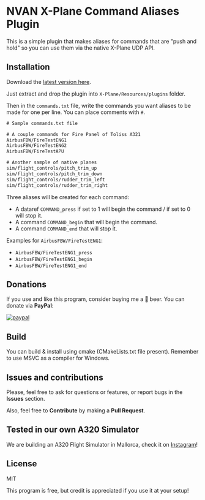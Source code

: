 # NVAN X-Plane Command Aliases Plugin
This is a simple plugin that makes aliases for commands that are "push and hold" so you can use them via the native X-Plane UDP API.

## Installation
Download the [latest version here](https://github.com/nvan/x-plane-command-aliases-plugin/releases).

Just extract and drop the plugin into `X-Plane/Resources/plugins` folder.

Then in the `commands.txt` file, write the commands you want aliases to be made for one per line.
You can place comments with `#`.

```txt
# Sample commands.txt file

# A couple commands for Fire Panel of Toliss A321
AirbusFBW/FireTestENG1
AirbusFBW/FireTestENG2
AirbusFBW/FireTestAPU

# Another sample of native planes
sim/flight_controls/pitch_trim_up
sim/flight_controls/pitch_trim_down
sim/flight_controls/rudder_trim_left
sim/flight_controls/rudder_trim_right
```

Three aliases will be created for each command:
- A dataref `COMMAND_press` if set to 1 will begin the command / if set to 0 will stop it.
- A command `COMMAND_begin` that will begin the command.
- A command `COMMAND_end` that will stop it.

Examples for `AirbusFBW/FireTestENG1`:
- `AirbusFBW/FireTestENG1_press`
- `AirbusFBW/FireTestENG1_begin`
- `AirbusFBW/FireTestENG1_end`

## Donations
If you use and like this program, consider buying me a 🍺 beer. You can donate via **PayPal**:

[![paypal](https://www.paypalobjects.com/en_US/i/btn/btn_donateCC_LG.gif)](https://paypal.me/maduranma)

## Build
You can build & install using cmake (CMakeLists.txt file present). Remember to use MSVC as a compiler for Windows.

## Issues and contributions
Please, feel free to ask for questions or features, or report bugs in the **Issues** section.

Also, feel free to **Contribute** by making a **Pull Request**.

## Tested in our own A320 Simulator
We are building an A320 Flight Simulator in Mallorca, check it on [Instagram](https://www.instagram.com/a320flightsimulator/)!

## License
MIT

This program is free, but credit is appreciated if you use it at your setup!